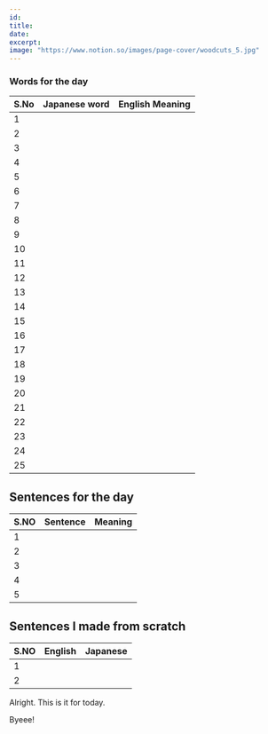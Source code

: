 ```yaml
---
id:
title:
date:
excerpt:
image: "https://www.notion.so/images/page-cover/woodcuts_5.jpg"
---
```


### Words for the day

| S.No | Japanese word | English Meaning |
| :--- | :------------ | :-------------- |
| 1    |               |                 |
| 2    |               |                 |
| 3    |               |                 |
| 4    |               |                 |
| 5    |               |                 |
| 6    |               |                 |
| 7    |               |                 |
| 8    |               |                 |
| 9    |               |                 |
| 10   |               |                 |
| 11   |               |                 |
| 12   |               |                 |
| 13   |               |                 |
| 14   |               |                 |
| 15   |               |                 |
| 16   |               |                 |
| 17   |               |                 |
| 18   |               |                 |
| 19   |               |                 |
| 20   |               |                 |
| 21   |               |                 |
| 22   |               |                 |
| 23   |               |                 |
| 24   |               |                 |
| 25   |               |                 |

## Sentences for the day

| S.NO | Sentence | Meaning |
| :--- | :------- | :------ |
| 1    |          |         |
| 2    |          |         |
| 3    |          |         |
| 4    |          |         |
| 5    |          |         |

## Sentences I made from scratch

| S.NO | English | Japanese |
| :--- | :------ | :------- |
| 1    |         |          |
| 2    |         |          |

Alright. This is it for today.

Byeee!

